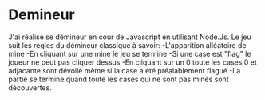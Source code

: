 # Demineur
J'ai réalisé se démineur en cour de Javascript en utilisant Node.Js. Le jeu suit les règles du démineur classique à savoir:
-L'apparition alléatoire de mine
-En cliquant sur une mine le jeu se termine
-Si une case est "flag" le joueur ne peut pas cliquer dessus
-En cliquant sur un 0 toute les cases 0 et adjacante sont dévoilé même si la case a été préalablement flagué
-La partie se termine quand toute les cases qui ne sont pas minés sont découvertes.

